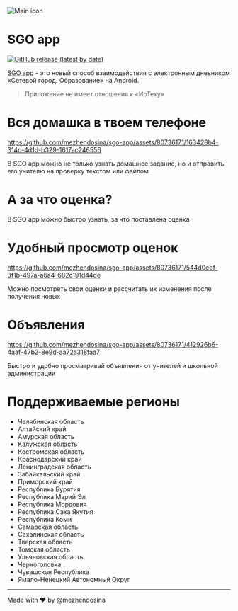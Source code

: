 ![Main icon](https://user-images.githubusercontent.com/80736171/200113626-8fb990eb-70fa-4bc6-97b7-3eead808e45e.svg)
# SGO app


[![GitHub release (latest by date)](https://img.shields.io/github/v/release/mezhendosina/che-zadali-app?style=for-the-badge)](https://github.com/mezhendosina/che-zadali-app/releases) 

[SGO app](https://sgoapp.ru/) - это новый способ взаимодействия с электронным дневником «Сетевой город. Образование» на Android.
> Приложение не имеет отношения к «ИрТеху»


# Вся домашка в твоем телефоне

https://github.com/mezhendosina/sgo-app/assets/80736171/163428b4-314c-4d1d-b329-1617ac246556

В SGO app можно не только узнать домашнее задание, но и отправить его учителю на проверку текстом или файлом

# А за что оценка?

В SGO app можно быстро узнать, за что поставлена оценка

# Удобный просмотр оценок

https://github.com/mezhendosina/sgo-app/assets/80736171/544d0ebf-3f1b-497a-a6a4-682c191d44de

Можно посмотреть свои оценки и рассчитать их изменения после получения новых

# Объявления

https://github.com/mezhendosina/sgo-app/assets/80736171/412926b6-4aaf-47b2-8e9d-aa72a318faa7


Быстро и удобно просматривай объявления от учителей и школьной администрации

# Поддерживаемые регионы
- Челябинская область
- Алтайский край
- Амурская область
- Калужская область
- Костромская область
- Краснодарский край
- Ленинградская область
- Забайкальский край
- Приморский край
- Республика Бурятия
- Республика Марий Эл
- Республика Мордовия
- Республика Саха Якутия
- Республика Коми
- Самарская область
- Сахалинская область
- Тверская область
- Томская область
- Ульяновская область
- Черноголовка
- Чувашская Республика
- Ямало-Ненецкий Автономный Округ

---
Made with ❤️ by @mezhendosina
